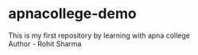 # apnacollege-demo
This is my first repository by learning with apna college
<br>
Author - Rohit Sharma

